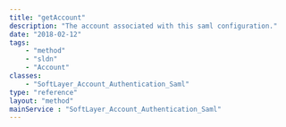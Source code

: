 ```yaml
---
title: "getAccount"
description: "The account associated with this saml configuration."
date: "2018-02-12"
tags:
    - "method"
    - "sldn"
    - "Account"
classes:
    - "SoftLayer_Account_Authentication_Saml"
type: "reference"
layout: "method"
mainService : "SoftLayer_Account_Authentication_Saml"
---
```


